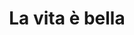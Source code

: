 ---
layout: post
title: La vita è bella
director: Roberto Benigni
year: 1997
cover: https://images.mubicdn.net/images/film/11635/cache-11860-1546563642/image-w1280.jpg
imdb250: true
---